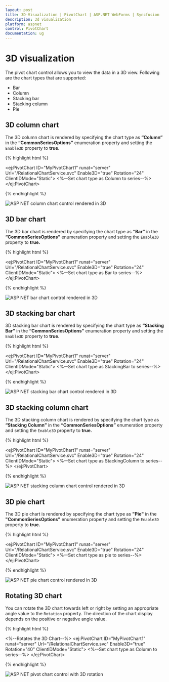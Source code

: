 ```yaml
---
layout: post
title: 3D-Visualization | PivotChart | ASP.NET WebForms | Syncfusion
description: 3d visualization
platform: aspnet
control: PivotChart
documentation: ug
---
```


# 3D visualization

The pivot chart control allows you to view the data in a 3D view. Following are the chart types that are supported:

* Bar
* Column
* Stacking bar
* Stacking column
* Pie

## 3D column chart

The 3D column chart is rendered by specifying the chart type as **“Column”** in the **“CommonSeriesOptions”** enumeration property and setting the `Enable3D` property to **true.**

{% highlight html %}

<ej:PivotChart ID="MyPivotChart1" runat="server" Url="/RelationalChartService.svc" Enable3D="true" Rotation="24" ClientIDMode="Static">
    <%--Set chart type as Column to series--%>
    <CommonSeriesOptions Type="Column" />
    <Size Width="100%" Height="460px"></Size>
</ej:PivotChart>

{% endhighlight %}

![ASP NET column chart control rendered in 3D](3D-Visualization_images/column3d.png)

## 3D bar chart

The 3D bar chart is rendered by specifying the chart type as **“Bar”** in the **“CommonSeriesOptions”** enumeration property and setting the `Enable3D` property to **true.**

{% highlight html %}

<ej:PivotChart ID="MyPivotChart1" runat="server" Url="/RelationalChartService.svc" Enable3D="true" Rotation="24" ClientIDMode="Static">
    <%--Set chart type as Bar to series--%>
    <CommonSeriesOptions Type="Bar" />
    <Size Width="100%" Height="460px"></Size>
</ej:PivotChart>

{% endhighlight %}

![ASP NET bar chart control rendered in 3D](3D-Visualization_images/bar3d.png)

## 3D stacking bar chart

3D stacking bar chart is rendered by specifying the chart type as **“Stacking Bar”** in the **“CommonSeriesOptions”** enumeration property and setting the `Enable3D` property to **true.**

{% highlight html %}

<ej:PivotChart ID="MyPivotChart1" runat="server" Url="/RelationalChartService.svc" Enable3D="true" Rotation="24" ClientIDMode="Static">
    <%--Set chart type as StackingBar to series--%>
    <CommonSeriesOptions Type="StackingBar" />
    <Size Width="100%" Height="460px"></Size>
</ej:PivotChart>

{% endhighlight %}

![ASP NET stacking bar chart control rendered in 3D](3D-Visualization_images/stackingbar3d.png)

## 3D stacking column chart

The 3D stacking column chart is rendered by specifying the chart type as **“Stacking Column”** in the **“CommonSeriesOptions”** enumeration property and setting the `Enable3D` property to **true.**

{% highlight html %}

<ej:PivotChart ID="MyPivotChart1" runat="server" Url="/RelationalChartService.svc" Enable3D="true" Rotation="24" ClientIDMode="Static">
    <%--Set chart type as StackingColumn to series--%>
    <CommonSeriesOptions Type="StackingColumn" />
    <Size Width="100%" Height="460px"></Size>
</ej:PivotChart>

{% endhighlight %}

![ASP NET stacking column chart control rendered in 3D](3D-Visualization_images/stackingcolumn3d.png)

## 3D pie chart

The 3D pie chart is rendered by specifying the chart type as **"Pie"** in the **"CommonSeriesOptions"** enumeration property and setting the `Enable3D` property to **true.**

{% highlight html %}

<ej:PivotChart ID="MyPivotChart1" runat="server" Url="/RelationalChartService.svc" Enable3D="true" Rotation="24" ClientIDMode="Static">
    <%--Set chart type as pie to series--%>
    <CommonSeriesOptions Type="Pie" />
    <Size Width="100%" Height="460px"></Size>
</ej:PivotChart>

{% endhighlight %}

![ASP NET pie chart control rendered in 3D](3D-Visualization_images/pie3d.png)

## Rotating 3D chart

You can rotate the 3D chart towards left or right by setting an appropriate angle value to the `Rotation` property. The direction of the chart display depends on the positive or negative angle value.

{% highlight html %}

<%--Rotates the 3D Chart--%>
<ej:PivotChart ID="MyPivotChart1" runat="server" Url="/RelationalChartService.svc"  Enable3D="true" Rotation="40" ClientIDMode="Static">
    <%--Set chart type as Column to series--%>
    <CommonSeriesOptions Type="Column" />
    <Size Width="100%" Height="460px"></Size>
 </ej:PivotChart>

{% endhighlight %}

![ASP NET pivot chart control with 3D rotation](3D-Visualization_images/rotation3d.png)

